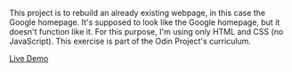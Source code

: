 This project is to rebuild an already existing webpage, in this case the Google homepage. It's supposed to look like the Google homepage, but it doesn't function like it. For this purpose, I'm using only HTML and CSS (no JavaScript).
This exercise is part of the Odin Project's curriculum.

[Live Demo](https://bayoura.github.io/google-homepage/)
